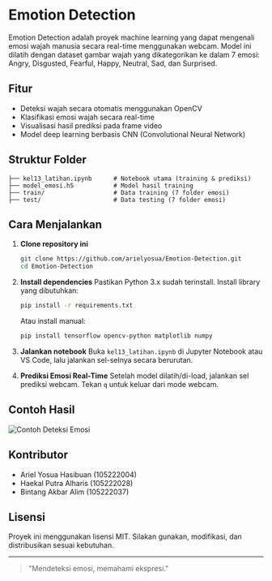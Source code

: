 # Emotion Detection

Emotion Detection adalah proyek machine learning yang dapat mengenali emosi wajah manusia secara real-time menggunakan webcam. Model ini dilatih dengan dataset gambar wajah yang dikategorikan ke dalam 7 emosi: Angry, Disgusted, Fearful, Happy, Neutral, Sad, dan Surprised.

## Fitur
- Deteksi wajah secara otomatis menggunakan OpenCV
- Klasifikasi emosi wajah secara real-time
- Visualisasi hasil prediksi pada frame video
- Model deep learning berbasis CNN (Convolutional Neural Network)

## Struktur Folder
```
├── kel13_latihan.ipynb      # Notebook utama (training & prediksi)
├── model_emosi.h5           # Model hasil training
├── train/                   # Data training (7 folder emosi)
├── test/                    # Data testing (7 folder emosi)
```

## Cara Menjalankan
1. **Clone repository ini**
   ```bash
   git clone https://github.com/arielyosua/Emotion-Detection.git
   cd Emotion-Detection
   ```
2. **Install dependencies**
   Pastikan Python 3.x sudah terinstall. Install library yang dibutuhkan:
   ```bash
   pip install -r requirements.txt
   ```
   Atau install manual:
   ```bash
   pip install tensorflow opencv-python matplotlib numpy
   ```
3. **Jalankan notebook**
   Buka `kel13_latihan.ipynb` di Jupyter Notebook atau VS Code, lalu jalankan sel-selnya secara berurutan.

4. **Prediksi Emosi Real-Time**
   Setelah model dilatih/di-load, jalankan sel prediksi webcam. Tekan `q` untuk keluar dari mode webcam.

## Contoh Hasil
![Contoh Deteksi Emosi](https://user-images.githubusercontent.com/yourusername/emotion-detection-demo.gif)

## Kontributor
- Ariel Yosua Hasibuan (105222004)
- Haekal Putra Alharis (105222028)
- Bintang Akbar Alim (105222037)


## Lisensi
Proyek ini menggunakan lisensi MIT. Silakan gunakan, modifikasi, dan distribusikan sesuai kebutuhan.

---
> "Mendeteksi emosi, memahami ekspresi."
